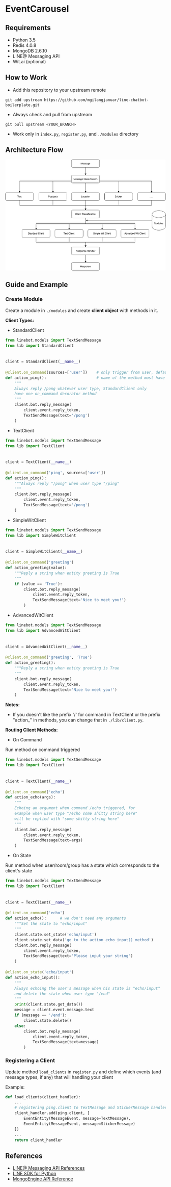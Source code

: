 EventCarousel
=============

## Requirements

 - Python 3.5
 - Redis 4.0.8
 - MongoDB 2.6.10
 - LINE@ Messaging API
 - Wit.ai (optional)

## How to Work

 - Add this repository to your upstream remote
```
git add upstream https://github.com/mgilangjanuar/line-chatbot-boilerplate.git
```
 - Always check and pull from upstream
```
git pull upstream <YOUR_BRANCH>
```
 - Work only in `index.py`, `register.py`, and `./modules` directory

## Architecture Flow

![](chatbot_architecture.png?raw=true)

## Guide and Example

### Create Module

Create a module in `./modules` and create **client object** with methods in it.

**Client Types:**

 - StandardClient

```python
from linebot.models import TextSendMessage
from lib import StandardClient


client = StandardClient(__name__)

@client.on_command(sources=['user'])    # only trigger from user, default: all
def action_ping():                      # name of the method must have "action_" as prefix
    """
    Always reply /pong whatever user type, StandardClient only
    have one on_command decorator method
    """
    client.bot.reply_message(
        client.event.reply_token,
        TextSendMessage(text='/pong')
    )
```

 - TextClient

```python
from linebot.models import TextSendMessage
from lib import TextClient


client = TextClient(__name__)

@client.on_command('ping', sources=['user'])
def action_ping():
    """Always reply "/pong" when user type "/ping"
    """
    client.bot.reply_message(
        client.event.reply_token,
        TextSendMessage(text='/pong')
    )
```

 - SimpleWitClient

```python
from linebot.models import TextSendMessage
from lib import SimpleWitClient


client = SimpleWitClient(__name__)

@client.on_command('greeting')
def action_greeting(value):
    """Reply a string when entity greeting is True
    """
    if (value == 'True'):
        client.bot.reply_message(
            client.event.reply_token,
            TextSendMessage(text='Nice to meet you!')
        )
```

 - AdvancedWitClient

```python
from linebot.models import TextSendMessage
from lib import AdvancedWitClient


client = AdvancedWitClient(__name__)

@client.on_command('greeting', 'True')
def action_greeting():
    """Reply a string when entity greeting is True
    """
    client.bot.reply_message(
        client.event.reply_token,
        TextSendMessage(text='Nice to meet you!')
    )
```

**Notes:**

 - If you doesn't like the prefix '/' for command in TextClient or the prefix "action_" in methods, you can change that in `./lib/client.py`.

**Routing Client Methods:**

 - On Command

Run method on command triggered

```python
from linebot.models import TextSendMessage
from lib import TextClient


client = TextClient(__name__)

@client.on_command('echo')
def action_echo(args):
    """
    Echoing an argument when command /echo triggered, for 
    example when user type "/echo some shitty string here"
    will be replied with "some shitty string here"
    """
    client.bot.reply_message(
        client.event.reply_token,
        TextSendMessage(text=args)
    )
```

 - On State

Run method when user/room/group has a state which corresponds to the client's state

```python
from linebot.models import TextSendMessage
from lib import TextClient


client = TextClient(__name__)

@client.on_command('echo')
def action_echo():      # we don't need any arguments
    """Set the state to "echo/input"
    """
    client.state.set_state('echo/input')
    client.state.set_data('go to the action_echo_input() method')
    client.bot.reply_message(
        client.event.reply_token,
        TextSendMessage(text='Please input your string')
    )

@client.on_state('echo/input')
def action_echo_input():
    """
    Always echoing the user's message when his state is "echo/input"
    and delete the state when user type "/end"
    """
    print(client.state.get_data())
    message = client.event.message.text
    if (message == '/end'):
        client.state.delete()
    else:
        client.bot.reply_message(
            client.event.reply_token,
            TextSendMessage(text=message)
        )
```

### Registering a Client

Update method `load_clients` in `register.py` and define which events (and message types, if any) that will handling your client

Example:

```python
def load_clients(client_handler):
    ...
    # registering ping.client to TextMessage and StickerMessage handler
    client_handler.add(ping.client, [
        EventEntity(MessageEvent, message=TextMessage),
        EventEntity(MessageEvent, message=StickerMessage)
    ])
    ...
    return client_handler
```

## References
 - [LINE@ Messaging API References](https://developers.line.me/en/docs/messaging-api/reference/)
 - [LINE SDK for Python](https://github.com/line/line-bot-sdk-python)
 - [MongoEngine API Reference](http://docs.mongoengine.org/apireference.html)
